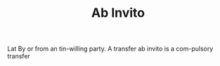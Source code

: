 ---
title: Ab Invito
letter: A
permalink: "/definitions/ab-invito.html"
body: Lat By or from an tin-willing party. A transfer ab invito is a com-pulsory transfer
published_at: '2018-07-07'
layout: post
---